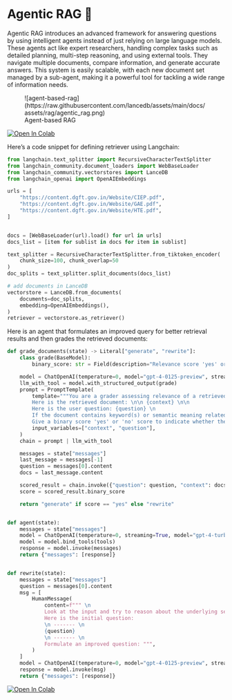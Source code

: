**Agentic RAG 🤖**
====================================================================
Agentic RAG introduces an advanced framework for answering questions by using intelligent agents instead of just relying on large language models. These agents act like expert researchers, handling complex tasks such as detailed planning, multi-step reasoning, and using external tools. They navigate multiple documents, compare information, and generate accurate answers. This system is easily scalable, with each new document set managed by a sub-agent, making it a powerful tool for tackling a wide range of information needs.

<figure markdown="span">
  ![agent-based-rag](https://raw.githubusercontent.com/lancedb/assets/main/docs/assets/rag/agentic_rag.png)
  <figcaption>Agent-based RAG</figcaption>
</figure>

[![Open In Colab](../assets/colab.svg)](https://colab.research.google.com/github/lancedb/vectordb-recipes/blob/main/tutorials/Agentic_RAG/main.ipynb)

Here’s a code snippet for defining retriever using Langchain:

```python
from langchain.text_splitter import RecursiveCharacterTextSplitter
from langchain_community.document_loaders import WebBaseLoader
from langchain_community.vectorstores import LanceDB
from langchain_openai import OpenAIEmbeddings

urls = [
    "https://content.dgft.gov.in/Website/CIEP.pdf",
    "https://content.dgft.gov.in/Website/GAE.pdf",
    "https://content.dgft.gov.in/Website/HTE.pdf",
]


docs = [WebBaseLoader(url).load() for url in urls]
docs_list = [item for sublist in docs for item in sublist]

text_splitter = RecursiveCharacterTextSplitter.from_tiktoken_encoder(
    chunk_size=100, chunk_overlap=50
)
doc_splits = text_splitter.split_documents(docs_list)

# add documents in LanceDB
vectorstore = LanceDB.from_documents(
    documents=doc_splits,
    embedding=OpenAIEmbeddings(),
)
retriever = vectorstore.as_retriever()

```

Here is an agent that formulates an improved query for better retrieval results and then grades the retrieved documents:

```python
def grade_documents(state) -> Literal["generate", "rewrite"]:
    class grade(BaseModel):
        binary_score: str = Field(description="Relevance score 'yes' or 'no'")

    model = ChatOpenAI(temperature=0, model="gpt-4-0125-preview", streaming=True)
    llm_with_tool = model.with_structured_output(grade)
    prompt = PromptTemplate(
        template="""You are a grader assessing relevance of a retrieved document to a user question. \n
        Here is the retrieved document: \n\n {context} \n\n
        Here is the user question: {question} \n
        If the document contains keyword(s) or semantic meaning related to the user question, grade it as relevant. \n
        Give a binary score 'yes' or 'no' score to indicate whether the document is relevant to the question.""",
        input_variables=["context", "question"],
    )
    chain = prompt | llm_with_tool

    messages = state["messages"]
    last_message = messages[-1]
    question = messages[0].content
    docs = last_message.content

    scored_result = chain.invoke({"question": question, "context": docs})
    score = scored_result.binary_score

    return "generate" if score == "yes" else "rewrite"


def agent(state):
    messages = state["messages"]
    model = ChatOpenAI(temperature=0, streaming=True, model="gpt-4-turbo")
    model = model.bind_tools(tools)
    response = model.invoke(messages)
    return {"messages": [response]}


def rewrite(state):
    messages = state["messages"]
    question = messages[0].content
    msg = [
        HumanMessage(
            content=f""" \n
            Look at the input and try to reason about the underlying semantic intent / meaning. \n
            Here is the initial question:
            \n ------- \n
            {question}
            \n ------- \n
            Formulate an improved question: """,
        )
    ]
    model = ChatOpenAI(temperature=0, model="gpt-4-0125-preview", streaming=True)
    response = model.invoke(msg)
    return {"messages": [response]}
```

[![Open In Colab](../assets/colab.svg)](https://colab.research.google.com/github/lancedb/vectordb-recipes/blob/main/tutorials/Agentic_RAG/main.ipynb)
